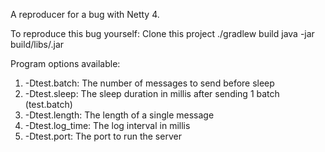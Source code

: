 A reproducer for a bug with Netty 4.

To reproduce this bug yourself:
Clone this project
./gradlew build
java -jar build/libs/<latest>.jar

Program options available:
1. -Dtest.batch: The number of messages to send before sleep
2. -Dtest.sleep: The sleep duration in millis after sending 1 batch (test.batch)
2. -Dtest.length: The length of a single message
3. -Dtest.log_time: The log interval in millis
4. -Dtest.port: The port to run the server